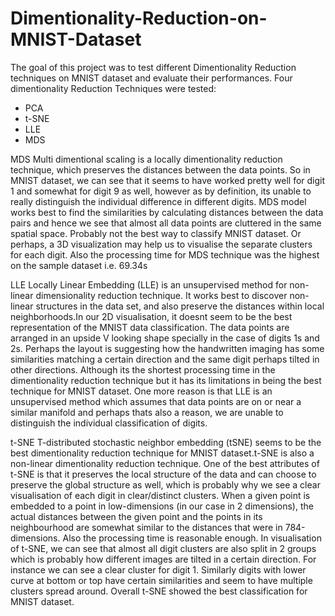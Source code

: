# Dimentionality-Reduction-on-MNIST-Dataset
The goal of this project was to test different Dimentionality Reduction techniques on MNIST dataset and evaluate their performances.
Four dimentionality Reduction Techniques were tested:
<ul>
<li>PCA</li>
<li>t-SNE</li>
<li>LLE</li>
<li>MDS</li>
</ul>

MDS Multi dimentional scaling is a locally dimentionality reduction technique, which preserves the distances between the data points. So in MNIST dataset, we can see that it seems to have worked pretty well for digit 1 and somewhat for digit 9 as well, however as by definition, its unable to really distinguish the individual difference in different digits. MDS model works best to find the similarities by calculating distances between the data pairs and hence we see that almost all data points are cluttered in the same spatial space. Probably not the best way to classify MNIST dataset. Or perhaps, a 3D visualization may help us to visualise the separate clusters for each digit. Also the processing time for MDS technique was the highest on the sample dataset i.e. 69.34s

LLE Locally Linear Embedding (LLE) is an unsupervised method for non-linear dimensionality reduction technique. It works best to discover non-linear structures in the data set, and also preserve the distances within local neighborhoods.In our 2D visualisation, it doesnt seem to be the best representation of the MNIST data classification. The data points are arranged in an upside V looking shape specially in the case of digits 1s and 2s. Perhaps the layout is suggesting how the handwritten imaging has some similarities matching a certain direction and the same digit perhaps tilted in other directions. Although its the shortest processing time in the dimentionality reduction technique but it has its limitations in being the best technique for MNIST dataset. One more reason is that LLE is an unsupervised method which assumes that data points are on or near a similar manifold and perhaps thats also a reason, we are unable to distinguish the individual classification of digits.

t-SNE T-distributed stochastic neighbor embedding (tSNE) seems to be the best dimentionality reduction technique for MNIST dataset.t-SNE is also a non-linear dimentionality reduction technique. One of the best attributes of t-SNE is that it preserves the local structure of the data and can choose to preserve the global structure as well, which is probably why we see a clear visualisation of each digit in clear/distinct clusters. When a given point is embedded to a point in low-dimensions (in our case in 2 dimensions), the actual distances between the given point and the points in its neighbourhood are somewhat similar to the distances that were in 784-dimensions. Also the processing time is reasonable enough. In visualisation of t-SNE, we can see that almost all digit clusters are also split in 2 groups which is probably how different images are tilted in a certain direction. For instance we can see a clear cluster for digit 1. Similarly digits with lower curve at bottom or top have certain similarities and seem to have multiple clusters spread around. Overall t-SNE showed the best classification for MNIST dataset.
